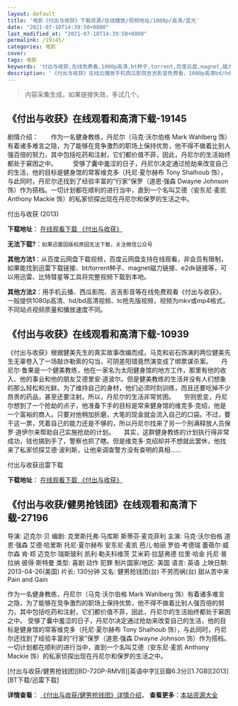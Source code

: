 ```yaml
---
layout: default
title: '电影《付出与收获》下载资源/在线播放/视频地址/1080p/高清/蓝光'
date: "2021-07-10T14:39:50+0800"
last_modified_at: "2021-07-10T14:39:50+0800"
permalink: /19145/
categories: 电影
cover:
tags: 电影
keywords: '付出与收获,在线免费看,1080p高清,bt种子,torrent,百度云盘,magnet,磁力链,迅雷下载资源'
description: '《付出与收获》在线云播放手机西瓜影院吉吉影音免费看，1080p高清bd/hd未删减完整版和tc抢先枪版，mkv/mp4格式，附带bt/torrent种子、magnet/磁力链、百度云盘、网盘资源迅雷下载链接'
---
```


>内容采集生成，如果链接失效，多试几个。


## 《付出与收获》在线观看和高清下载-19145

剧情介绍：　　作为一名健身教练，丹尼尔（马克·沃尔伯格 Mark Wahlberg 饰）有着诸多难言之隐，为了能够在竞争激烈的职场上保持优势，他不得不做着比别人强百倍的努力，其中包括吃药和注射，它们都价值不菲，因此，丹尼尔的生活始终都处于窘困之中。  　　受够了囊中羞涩的日子，丹尼尔决定通过抢劫来改变自己的生活，他的目标是健身馆的常客维克多（托尼·夏尔赫布 Tony Shalhoub 饰），与此同时，丹尼尔还找到了经验丰富的“行家”保罗（道恩·强森 Dwayne Johnson 饰）作为搭档。一切计划都在顺利的进行当中，直到一个名叫艾德（安东尼·麦凯 Anthony Mackie 饰）的私家侦探出现在丹尼尔和保罗的生活之中。


付出与收获 (2013)

**下载地址**： [在线观看下载 《付出与收获》](https://www.btbtdy.me/btdy/dy2523.html) 


**无法下载?**：`如果迅雷因版权原因无法下载，关注微信公众号 `

**其他方法1**：从百度云网盘下载视频，百度云网盘支持在线观看，非会员有限制，如果能找到迅雷下载链接、bt/torrent种子、magnet磁力链接、e2dk链接等，可以用迅雷、比特彗星等工具将完整视频下载到本地。

**其他方法2**：用手机云播、西瓜影院、吉吉影音等在线免费观看《付出与收获》，一般提供1080p高清、hd/bd高清视频、tc抢先版视频，视频为mkv或mp4格式，不同站点视频质量和播放速度不同。


## 《付出与收获》在线观看和高清下载-10939

《付出与收获》根据健美先生的真实故事改编而成，马克和岩石饰演的两位健美先生无辜卷入了一场敲诈勒索的勾当，可阴差阳错竟然演变成了绑票谋杀案。　　丹尼尔·鲁果是一个健美教练，他在一家名为太阳健身馆的地方工作，那里有他的收入、他的事业和他的朋友艾德里安·道波尔。但是健美教练的生活并没有人们想象的那么轻松和光鲜。为了维持自己的身材，他们必须时刻训练，而且还要吃掉不少昂贵的药品，甚至还要注射。所以，丹尼尔的生活非常贫困。　　穷则思变，丹尼尔想到了一个抢劫的点子，他准备下手的目标是常来健身馆的维克多·克绍，他是一个富裕的商人。只要对他稍加折磨，大笔的现金就会流入自己的口袋。不过，要干这一票，凭着自己的能力还是不够的，所以丹尼尔找来了另一个刑满释放人员保罗·道伊尔来帮助自己实施抢劫的计划。　　其实，这群健身教练的计划执行得非常成功，钱也搞到手了，警察也抓了瞎。但是维克多·克绍却并不想就此罢休，他找来了私家侦探艾德·波利斯，让他来调查警方没有查明的真相……


付出与收获迅雷下载

**下载地址**： [在线观看下载 《付出与收获》](https://www.993dy.com//vod-detail-id-35783.html) 


## 《付出与收获/健男抢钱团》在线观看和高清下载-27196

导演: 迈克尔·贝 编剧: 克里斯托弗·马库斯 斯蒂芬·麦克菲利 主演: 马克·沃尔伯格 道恩·强森 艾德·哈里斯 托尼·夏尔赫布 安东尼·麦凯 芭儿·帕丽 罗伯·考德瑞 蕾蓓尔·威尔森 肯·郑 迈克尔·瑞斯玻利 凯利·勒夫科维茨 艾米莉·拉瑟弗德 拉里·哈金 托尼·普拉纳 彼得·斯特曼 类型: 喜剧 动作 犯罪 制片国家/地区: 美国 语言: 英语 上映日期: 2013-04-26(美国) 片长: 130分钟 又名: 健男抢钱团(台) 不劳而祸(台) 甜从苦中来 Pain and Gain

作为一名健身教练，丹尼尔（马克·沃尔伯格 Mark Wahlberg 饰）有着诸多难言之隐，为了能够在竞争激烈的职场上保持优势，他不得不做着比别人强百倍的努力，其中包括吃药和注射，它们都价值不菲，因此，丹尼尔的生活始终都处于窘困之中。 受够了囊中羞涩的日子，丹尼尔决定通过抢劫来改变自己的生活，他的目标是健身馆的常客维克多（托尼·夏尔赫布 Tony Shalhoub 饰），与此同时，丹尼尔还找到了经验丰富的“行家”保罗（道恩·强森 Dwayne Johnson 饰）作为搭档。一切计划都在顺利的进行当中，直到一个名叫艾德（安东尼·麦凯 Anthony Mackie 饰）的私家侦探出现在丹尼尔和保罗的生活之中。


[付出与收获/健男抢钱团][BD-720P-RMVB][英语中字][豆瓣6.3分][1.7GB][2013][BT下载/迅雷下载]

**详情查看**： [《付出与收获/健男抢钱团》详情介绍](/movie/27196/)， **查看更多**：[本站资源大全](/movie/t/all/)

